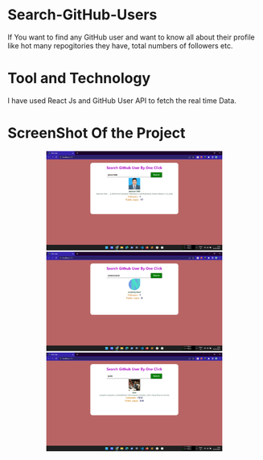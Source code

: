 # Search-GitHub-Users

If You want to find any GitHub user and want to know all about their profile like hot many repogitories they have, total numbers of followers etc.

# Tool and Technology 

I have used React Js and GitHub User API to fetch the real time Data.


# ScreenShot Of the Project

<p align="center">
  <img src="https://github.com/abhinit1999/Search-GitHub-Users/blob/main/screenShot/Screenshot%20(33).png" width="350" title="Img1">
    <img src="https://github.com/abhinit1999/Search-GitHub-Users/blob/main/screenShot/Screenshot%20(34).png" width="350" title="Img2">
    <img src="https://github.com/abhinit1999/Search-GitHub-Users/blob/main/screenShot/Screenshot%20(35).png" width="350" title="Img3">

</p>
